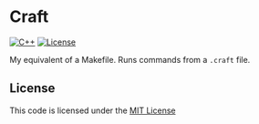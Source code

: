 Craft
======
[![C++](https://img.shields.io/static/v1?label=C%2B%2B&message=v14&color=purple&link=https://docs.microsoft.com/en-us/cpp/?view=msvc-160)](https://docs.microsoft.com/en-us/cpp/?view=msvc-160) [![License](https://img.shields.io/badge/license-MIT-blue.svg?label=License&link=https://mit-license.org/)](./LICENSE)

My equivalent of a Makefile. Runs commands from a `.craft` file.

## License
This code is licensed under the [MIT License](./LICENSE)
